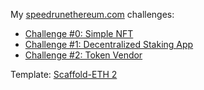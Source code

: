 My [speedrunethereum.com](https://speedrunethereum.com) challenges:
- [Challenge #0: Simple NFT](https://speedrunethereum-0-simple-nft.vercel.app)
- [Challenge #1: Decentralized Staking App](https://speedrunethereum-1-staker.vercel.app)
- [Challenge #2: Token Vendor](https://speedrunethereum-2-vendor.vercel.app)

Template: [Scaffold-ETH 2](https://github.com/scaffold-eth/scaffold-eth-2)
